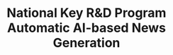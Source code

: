 ---
layout: page
title: National Key R&D Program <br> Automatic AI-based News Generation 
description: 2020-2023, PI
img:
importance: 3
category: 
---